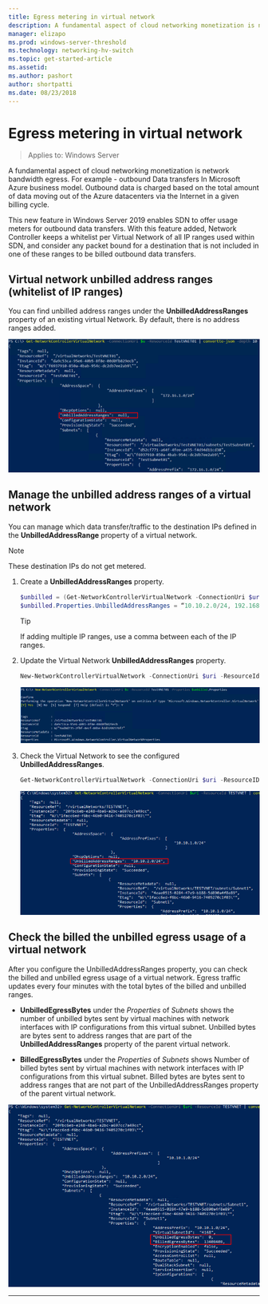 ```yaml
---
title: Egress metering in virtual network
description: A fundamental aspect of cloud networking monetization is network bandwidth egress. For example - outbound Data transfers In Microsoft Azure business model. Outbound data is charged based on the total amount of data moving out of the Azure datacenters via the Internet in a given billing cycle.
manager: elizapo
ms.prod: windows-server-threshold
ms.technology: networking-hv-switch
ms.topic: get-started-article
ms.assetid: 
ms.author: pashort
author: shortpatti
ms.date: 08/23/2018
---
```


# Egress metering in virtual network

>Applies to: Windows Server


A fundamental aspect of cloud networking monetization is network bandwidth egress. For example - outbound Data transfers In Microsoft Azure business model. Outbound data is charged based on the total amount of data moving out of the Azure datacenters via the Internet in a given billing cycle.

This new feature in Windows Server 2019 enables SDN to offer usage meters for outbound data transfers. With this feature added, Network Controller keeps a whitelist per Virtual Network of all IP ranges used within SDN, and consider any
packet bound for a destination that is not included in one of these ranges to be billed outbound data transfers.

## Virtual network unbilled address ranges (whitelist of IP ranges)

You can find unbilled address ranges under the **UnbilledAddressRanges** property of an existing virtual Network. By default, there is no address ranges added.

![Virtual network unbilled address ranges (whitelist of IP ranges)](../media/Sdn-intro/whitelist-of-ip-ranges.png)

## Manage the unbilled address ranges of a virtual network

You can manage which data transfer/traffic to the destination IPs defined in the **UnbilledAddressRange** property of a virtual network.

>[!NOTE]
>These destination IPs do not get metered.

1.  Create a **UnbilledAddressRanges** property.

    ```PowerShell
    $unbilled = (Get-NetworkControllerVirtualNetwork -ConnectionUri $uri -ResourceID VirtualNetworkResourceID) 
    $unbilled.Properties.UnbilledAddressRanges = “10.10.2.0/24, 192.168.1.0/24 … “
    ```
    
    >[!TIP]
    >If adding multiple IP ranges, use a comma between each of the IP ranges.

2.  Update the Virtual Network **UnbilledAddressRanges** property.

    ```PowerShell
    New-NetworkControllerVirtualNetwork -ConnectionUri $uri -ResourceId VirtualnetworkResourceID -Properties $unbilled.Properties
    ```

    ![Update the virtual network UnbilledAddressRanges property](../media/Sdn-intro/unbilled-get-networkcontrollervirtualnetwor2k.png)

3.  Check the Virtual Network to see the configured **UnbilledAddressRanges**.

    ```PowerShell
    Get-NetworkControllerVirtualNetwork -ConnectionUri $uri -ResourceID VirtualNetworkResourceID
    ```

    ![Check the virtual network to see the configure UnbilledAddressRanges](../media/Sdn-intro/unbilled-billed-egress-metering.png)

## Check the billed the unbilled egress usage of a virtual network

After you configure the UnbilledAddressRanges property, you can check the billed and unbilled egress usage of a virtual network. Egress traffic updates every four minutes with the total bytes of the billed and unbilled ranges.

-   **UnbilledEgressBytes** under the *Properties* of *Subnets* shows the number of unbilled bytes sent by virtual machines with network interfaces with IP configurations from this virtual subnet. Unbilled bytes are bytes sent to  address ranges that are part of the **UnbilledAddressRanges** property of the parent virtual network.

-   **BilledEgressBytes** under the *Properties* of *Subnets* shows Number of billed bytes sent by virtual machines with network interfaces with IP configurations from this virtual subnet. Billed bytes are bytes sent to address ranges that are not part of the UnbilledAddressRanges property of the parent virtual network.

![Check the billed and unbilled egress usage of a virtual network](../media/Sdn-intro/unbilled-egress-bytes.png)


---